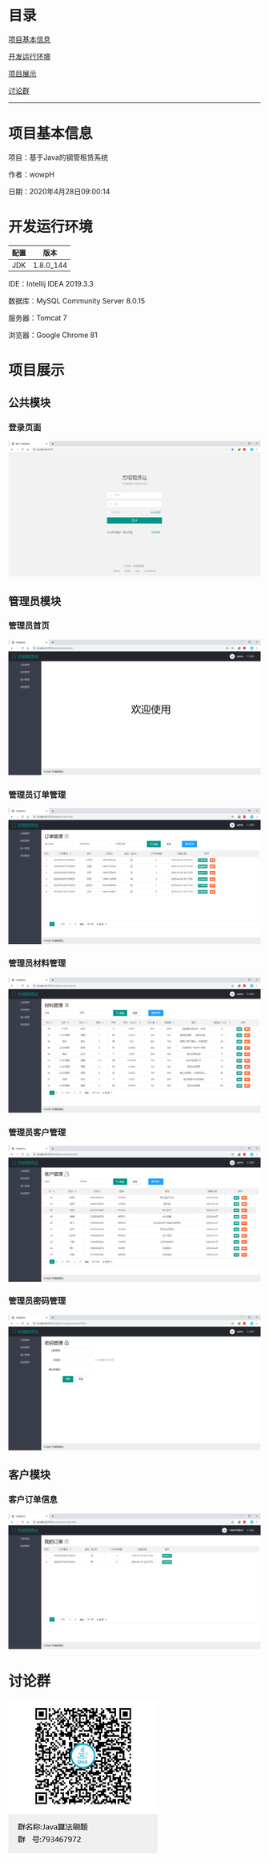 # 目录

[项目基本信息](#项目基本信息)

[开发运行环境](#开发运行环境)

[项目展示](#项目展示)

[讨论群](#讨论群)

---

# 项目基本信息

项目：基于Java的钢管租赁系统

作者：wowpH

日期：2020年4月28日09:00:14

# 开发运行环境

|配置|版本|
|:-:|:-:|
|JDK|1.8.0_144|

IDE：Intellij IDEA 2019.3.3

数据库：MySQL Community Server 8.0.15

服务器：Tomcat 7

浏览器：Google Chrome 81

# 项目展示

## 公共模块

### 登录页面

![登录页面](项目展示/图片/login.png)

## 管理员模块

### 管理员首页

![管理员主页](项目展示/图片/admin-index.png)

### 管理员订单管理

![管理员订单管理](项目展示/图片/admin-order.png)

### 管理员材料管理

![管理员材料管理](项目展示/图片/admin-material.png)

### 管理员客户管理

![管理员客户管理](项目展示/图片/admin-customer.png)

### 管理员密码管理

![管理员密码管理](项目展示/图片/admin-password.png)

## 客户模块

### 客户订单信息

![客户订单信息](项目展示/图片/customer-order.png)

# 讨论群

![讨论群](项目展示/图片/Java算法刷题群聊二维码.png)